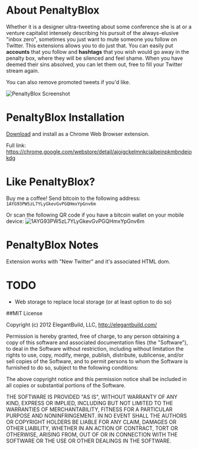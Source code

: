 # About PenaltyBlox

Whether it is a designer ultra-tweeting about some conference she is at or a venture capitalist intensely describing his pursuit of the always-elusive "inbox zero", sometimes you just want to mute someone you follow on Twitter. 
This extensions allows you to do just that. You can easily put **accounts** that you follow and **hashtags** that you wish would go away in the penalty box, where they will be silenced and feel shame. 
When you have deemed their sins absolved, you can let them out, free to fill your Twitter stream again.

You can also remove promoted tweets if you'd like.

![PenaltyBlox Screenshot](https://lh6.googleusercontent.com/-5ysel306nHc/Tx-3LYvlPTI/AAAAAAAAAfE/InYoZdx7OZ8/s640/Screen%252520Shot%2525202012-01-25%252520at%2525202.00.54%252520AM.png)

# PenaltyBlox Installation

[Download](https://chrome.google.com/webstore/detail/ajoigckelmnkcjajbeinpkmbndeiokdg "Google Web Store") and install as a Chrome Web Browser extension.

Full link: <a title="Google Web Store" href="https://chrome.google.com/webstore/detail/ajoigckelmnkcjajbeinpkmbndeiokdg">https://chrome.google.com/webstore/detail/ajoigckelmnkcjajbeinpkmbndeiokdg</a>

# Like PenaltyBlox?
Buy me a coffee! Send bitcoin to the following address:
`1AYG93PW5zL7YLyGkevGvPGQHmxYpGnv6m`

Or scan the following QR code if you have a bitcoin wallet on your mobile
device:
![1AYG93PW5zL7YLyGkevGvPGQHmxYpGnv6m](https://raw2.github.com/jeffreyiacono/images/master/penalty-blox/1AYG93PW5zL7YLyGkevGvPGQHmxYpGnv6m.png)

# PenaltyBlox Notes
Extension works with "New Twitter" and it's associated HTML dom.

# TODO
- Web storage to replace local storage (or at least option to do so)

##MIT License

Copyright (c) 2012 ElegantBuild, LLC, http://elegantbuild.com/

Permission is hereby granted, free of charge, to any person obtaining
a copy of this software and associated documentation files (the
"Software"), to deal in the Software without restriction, including
without limitation the rights to use, copy, modify, merge, publish,
distribute, sublicense, and/or sell copies of the Software, and to
permit persons to whom the Software is furnished to do so, subject to
the following conditions:

The above copyright notice and this permission notice shall be
included in all copies or substantial portions of the Software.

THE SOFTWARE IS PROVIDED "AS IS", WITHOUT WARRANTY OF ANY KIND,
EXPRESS OR IMPLIED, INCLUDING BUT NOT LIMITED TO THE WARRANTIES OF
MERCHANTABILITY, FITNESS FOR A PARTICULAR PURPOSE AND
NONINFRINGEMENT. IN NO EVENT SHALL THE AUTHORS OR COPYRIGHT HOLDERS BE
LIABLE FOR ANY CLAIM, DAMAGES OR OTHER LIABILITY, WHETHER IN AN ACTION
OF CONTRACT, TORT OR OTHERWISE, ARISING FROM, OUT OF OR IN CONNECTION
WITH THE SOFTWARE OR THE USE OR OTHER DEALINGS IN THE SOFTWARE.
